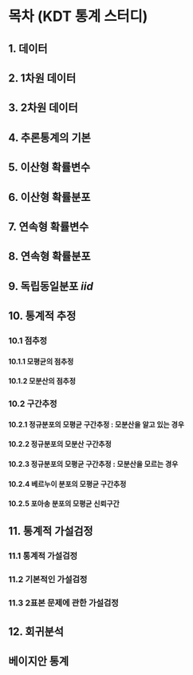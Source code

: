 # 목차 (KDT 통계 스터디)
## 1. 데이터
## 2. 1차원 데이터
## 3. 2차원 데이터
## 4. 추론통계의 기본
## 5. 이산형 확률변수
## 6. 이산형 확률분포
## 7. 연속형 확률변수
## 8. 연속형 확률분포
## 9. 독립동일분포 $iid$
## 10. 통계적 추정
  ### 10.1 점추정
   #### 10.1.1 모평균의 점추정
   #### 10.1.2 모분산의 점추정
  ### 10.2 구간추정
   #### 10.2.1 정규분포의 모평균 구간추정 : 모분산을 알고 있는 경우
   #### 10.2.2 정규분포의 모분산 구간추정
   #### 10.2.3 정규분포의 모평균 구간추정 : 모분산을 모르는 경우
   #### 10.2.4 베르누이 분포의 모평균 구간추정
   #### 10.2.5 포아송 분포의 모평균 신뢰구간
## 11. 통계적 가설검정
  ### 11.1 통계적 가설검정
  ### 11.2 기본적인 가설검정
  ### 11.3 2표본 문제에 관한 가설검정
## 12. 회귀분석
## 베이지안 통계
